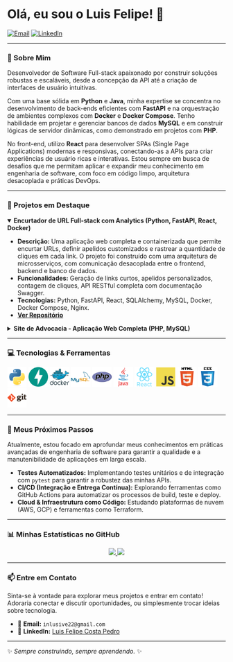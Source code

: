 # Olá, eu sou o Luis Felipe! 👋

<p align="left">
  <a href="mailto:inlusive22@gmail.com"><img src="https://img.shields.io/badge/-Email-D14836?style=flat-square&logo=Gmail&logoColor=white" alt="Email"></a>
  <a href="https://www.linkedin.com/in/luis-felipe-costa-pedro" target="_blank"><img src="https://img.shields.io/badge/-LinkedIn-blue?style=flat-square&logo=Linkedin&logoColor=white" alt="LinkedIn"></a>
</p>

---

### 🚀 Sobre Mim

Desenvolvedor de Software Full-stack apaixonado por construir soluções robustas e escaláveis, desde a concepção da API até a criação de interfaces de usuário intuitivas.

Com uma base sólida em **Python** e **Java**, minha expertise se concentra no desenvolvimento de back-ends eficientes com **FastAPI** e na orquestração de ambientes complexos com **Docker** e **Docker Compose**. Tenho habilidade em projetar e gerenciar bancos de dados **MySQL** e em construir lógicas de servidor dinâmicas, como demonstrado em projetos com **PHP**.

No front-end, utilizo **React** para desenvolver SPAs (Single Page Applications) modernas e responsivas, conectando-as a APIs para criar experiências de usuário ricas e interativas. Estou sempre em busca de desafios que me permitam aplicar e expandir meu conhecimento em engenharia de software, com foco em código limpo, arquitetura desacoplada e práticas DevOps.

---

### 🌟 Projetos em Destaque

<details open>
  <summary><strong>Encurtador de URL Full-stack com Analytics (Python, FastAPI, React, Docker)</strong></summary>

  - **Descrição:** Uma aplicação web completa e containerizada que permite encurtar URLs, definir apelidos customizados e rastrear a quantidade de cliques em cada link. O projeto foi construído com uma arquitetura de microsserviços, com comunicação desacoplada entre o frontend, backend e banco de dados.
  - **Funcionalidades:** Geração de links curtos, apelidos personalizados, contagem de cliques, API RESTful completa com documentação Swagger.
  - **Tecnologias:** Python, FastAPI, React, SQLAlchemy, MySQL, Docker, Docker Compose, Nginx.
  - **[Ver Repositório](https://github.com/LuineDEV/url-encurtador-fullstack)**

</details>

<details>
  <summary><strong>Site de Advocacia - Aplicação Web Completa (PHP, MySQL)</strong></summary>

  - **Descrição:** Site institucional dinâmico com um sistema de autenticação de ponta a ponta.
  - **Funcionalidades:** Cadastro e login de usuários, área de cliente restrita, formulário de contato funcional, animações com JS, e design totalmente responsivo.
  - **Tecnologias:** PHP, MySQL, JavaScript, CSS3, HTML5.
  - **[Ver Repositório](https://github.com/LuineDEV/site-advocacia.php)**

</details>

---

### 💻 Tecnologias & Ferramentas

<p align="left">
  <a href="https://www.python.org" target="_blank" rel="noreferrer"><img src="https://raw.githubusercontent.com/devicons/devicon/master/icons/python/python-original.svg" alt="Python" width="45" height="45"/></a>
  <a href="https://fastapi.tiangolo.com/" target="_blank" rel="noreferrer"><img src="https://raw.githubusercontent.com/devicons/devicon/master/icons/fastapi/fastapi-original.svg" alt="FastAPI" width="45" height="45"/></a>
  <a href="https://www.docker.com/" target="_blank" rel="noreferrer"><img src="https://raw.githubusercontent.com/devicons/devicon/master/icons/docker/docker-original-wordmark.svg" alt="Docker" width="45" height="45"/></a>
  <a href="https://www.mysql.com/" target="_blank" rel="noreferrer"><img src="https://raw.githubusercontent.com/devicons/devicon/master/icons/mysql/mysql-original-wordmark.svg" alt="MySQL" width="45" height="45"/></a>
  <a href="https://www.php.net" target="_blank" rel="noreferrer"><img src="https://raw.githubusercontent.com/devicons/devicon/master/icons/php/php-original.svg" alt="PHP" width="45" height="45"/></a>
  <a href="https://www.java.com" target="_blank" rel="noreferrer"><img src="https://raw.githubusercontent.com/devicons/devicon/master/icons/java/java-original-wordmark.svg" alt="Java" width="45" height="45"/></a>
  <a href="https://reactjs.org/" target="_blank" rel="noreferrer"><img src="https://raw.githubusercontent.com/devicons/devicon/master/icons/react/react-original-wordmark.svg" alt="React" width="45" height="45"/></a>
  <a href="https://developer.mozilla.org/en-US/docs/Web/JavaScript" target="_blank" rel="noreferrer"><img src="https://raw.githubusercontent.com/devicons/devicon/master/icons/javascript/javascript-original.svg" alt="JavaScript" width="45" height="45"/></a>
  <a href="https://www.w3.org/html/" target="_blank" rel="noreferrer"><img src="https://raw.githubusercontent.com/devicons/devicon/master/icons/html5/html5-original-wordmark.svg" alt="HTML5" width="45" height="45"/></a>
  <a href="https://www.w3.org/Style/CSS/Overview.en.html" target="_blank" rel="noreferrer"><img src="https://raw.githubusercontent.com/devicons/devicon/master/icons/css3/css3-original-wordmark.svg" alt="CSS3" width="45" height="45"/></a>
  <a href="https://git-scm.com/" target="_blank" rel="noreferrer"><img src="https://raw.githubusercontent.com/devicons/devicon/master/icons/git/git-original-wordmark.svg" alt="Git" width="45" height="45"/></a>
</p>

---

### 🌱 Meus Próximos Passos

Atualmente, estou focado em aprofundar meus conhecimentos em práticas avançadas de engenharia de software para garantir a qualidade e a manutenibilidade de aplicações em larga escala.
- **Testes Automatizados:** Implementando testes unitários e de integração com `pytest` para garantir a robustez das minhas APIs.
- **CI/CD (Integração e Entrega Contínua):** Explorando ferramentas como GitHub Actions para automatizar os processos de build, teste e deploy.
- **Cloud & Infraestrutura como Código:** Estudando plataformas de nuvem (AWS, GCP) e ferramentas como Terraform.

---

### 📊 Minhas Estatísticas no GitHub

<p align="center">
  <a href="https://github.com/LuineDEV">
    <img height="180em" src="https://github-readme-stats.vercel.app/api?username=LuineDEV&show_icons=true&theme=tokyonight&include_all_commits=true&count_private=true&cache_seconds=3600"/>
    <img height="180em" src="https://github-readme-stats.vercel.app/api/top-langs/?username=LuineDEV&layout=compact&langs_count=7&theme=tokyonight&cache_seconds=3600"/>
  </a>
</p>

---

### 📫 Entre em Contato

Sinta-se à vontade para explorar meus projetos e entrar em contato! Adoraria conectar e discutir oportunidades, ou simplesmente trocar ideias sobre tecnologia.

-   📧 **Email:** `inlusive22@gmail.com`
-   🔗 **LinkedIn:** [Luis Felipe Costa Pedro](https://www.linkedin.com/in/luis-felipe-costa-pedro)

---

✨ *Sempre construindo, sempre aprendendo.* ✨
